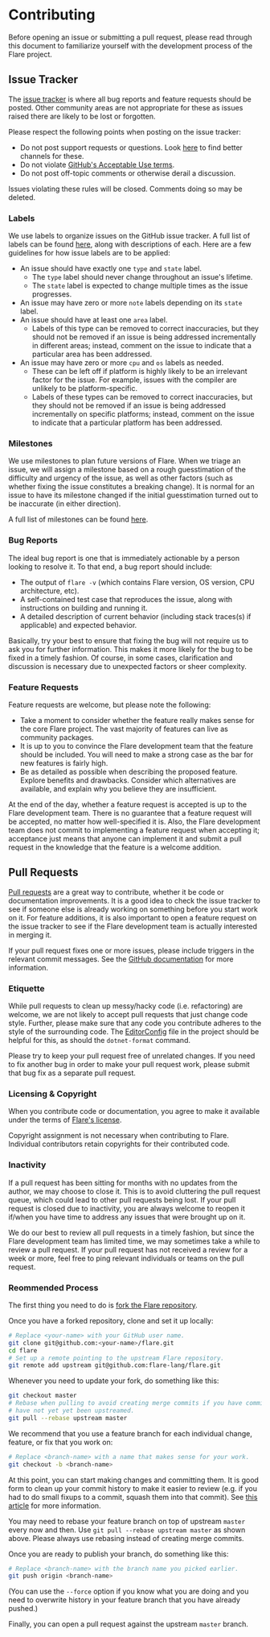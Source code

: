 # Contributing

Before opening an issue or submitting a pull request, please read through this
document to familiarize yourself with the development process of the Flare
project.

## Issue Tracker

The [issue tracker](https://github.com/flare-lang/flare/issues) is where all bug
reports and feature requests should be posted. Other community areas are not
appropriate for these as issues raised there are likely to be lost or forgotten.

Please respect the following points when posting on the issue tracker:

* Do not post support requests or questions. Look [here](SUPPORT.md) to find
  better channels for these.
* Do not violate
  [GitHub's Acceptable Use terms](https://help.github.com/articles/github-terms-of-service#c-acceptable-use).
* Do not post off-topic comments or otherwise derail a discussion.

Issues violating these rules will be closed. Comments doing so may be deleted.

### Labels

We use labels to organize issues on the GitHub issue tracker. A full list of
labels can be found [here](https://github.com/flare-lang/flare/labels), along
with descriptions of each. Here are a few guidelines for how issue labels are to
be applied:

* An issue should have exactly one `type` and `state` label.
    * The `type` label should never change throughout an issue's lifetime.
    * The `state` label is expected to change multiple times as the issue
      progresses.
* An issue may have zero or more `note` labels depending on its `state` label.
* An issue should have at least one `area` label.
    * Labels of this type can be removed to correct inaccuracies, but they
      should not be removed if an issue is being addressed incrementally in
      different areas; instead, comment on the issue to indicate that a
      particular area has been addressed.
* An issue may have zero or more `cpu` and `os` labels as needed.
    * These can be left off if platform is highly likely to be an irrelevant
      factor for the issue. For example, issues with the compiler are unlikely
      to be platform-specific.
    * Labels of these types can be removed to correct inaccuracies, but they
      should not be removed if an issue is being addressed incrementally on
      specific platforms; instead, comment on the issue to indicate that a
      particular platform has been addressed.

### Milestones

We use milestones to plan future versions of Flare. When we triage an issue, we
will assign a milestone based on a rough guesstimation of the difficulty and
urgency of the issue, as well as other factors (such as whether fixing the issue
constitutes a breaking change). It is normal for an issue to have its milestone
changed if the initial guesstimation turned out to be inaccurate (in either
direction).

A full list of milestones can be found
[here](https://github.com/flare-lang/flare/milestones).

### Bug Reports

The ideal bug report is one that is immediately actionable by a person looking
to resolve it. To that end, a bug report should include:

* The output of `flare -v` (which contains Flare version, OS version, CPU
  architecture, etc).
* A self-contained test case that reproduces the issue, along with instructions
  on building and running it.
* A detailed description of current behavior (including stack traces(s) if
  applicable) and expected behavior.

Basically, try your best to ensure that fixing the bug will not require us to
ask you for further information. This makes it more likely for the bug to be
fixed in a timely fashion. Of course, in some cases, clarification and
discussion is necessary due to unexpected factors or sheer complexity.

### Feature Requests

Feature requests are welcome, but please note the following:

* Take a moment to consider whether the feature really makes sense for the core
  Flare project. The vast majority of features can live as community packages.
* It is up to you to convince the Flare development team that the feature should
  be included. You will need to make a strong case as the bar for new features
  is fairly high.
* Be as detailed as possible when describing the proposed feature. Explore
  benefits and drawbacks. Consider which alternatives are available, and explain
  why you believe they are insufficient.

At the end of the day, whether a feature request is accepted is up to the Flare
development team. There is no guarantee that a feature request will be accepted,
no matter how well-specified it is. Also, the Flare development team does not
commit to implementing a feature request when accepting it; acceptance just
means that anyone can implement it and submit a pull request in the knowledge
that the feature is a welcome addition.

## Pull Requests

[Pull requests](https://github.com/flare-lang/flare/pulls) are a great way to
contribute, whether it be code or documentation improvements. It is a good idea
to check the issue tracker to see if someone else is already working on
something before you start work on it. For feature additions, it is also
important to open a feature request on the issue tracker to see if the Flare
development team is actually interested in merging it.

If your pull request fixes one or more issues, please include triggers in the
relevant commit messages. See the
[GitHub documentation](https://help.github.com/articles/closing-issues-using-keywords)
for more information.

### Etiquette

While pull requests to clean up messy/hacky code (i.e. refactoring) are welcome,
we are not likely to accept pull requests that just change code style. Further,
please make sure that any code you contribute adheres to the style of the
surrounding code. The [EditorConfig](../.editorconfig) file in the project
should be helpful for this, as should the `dotnet-format` command.

Please try to keep your pull request free of unrelated changes. If you need to
fix another bug in order to make your pull request work, please submit that bug
fix as a separate pull request.

### Licensing & Copyright

When you contribute code or documentation, you agree to make it available under
the terms of [Flare's license](../LICENSE.md).

Copyright assignment is not necessary when contributing to Flare. Individual
contributors retain copyrights for their contributed code.

### Inactivity

If a pull request has been sitting for months with no updates from the author,
we may choose to close it. This is to avoid cluttering the pull request queue,
which could lead to other pull requests being lost. If your pull request is
closed due to inactivity, you are always welcome to reopen it if/when you have
time to address any issues that were brought up on it.

We do our best to review all pull requests in a timely fashion, but since the
Flare development team has limited time, we may sometimes take a while to review
a pull request. If your pull request has not received a review for a week or
more, feel free to ping relevant individuals or teams on the pull request.

### Reommended Process

The first thing you need to do is
[fork the Flare repository](https://help.github.com/en/articles/fork-a-repo).

Once you have a forked repository, clone and set it up locally:

```bash
# Replace <your-name> with your GitHub user name.
git clone git@github.com:<your-name>/flare.git
cd flare
# Set up a remote pointing to the upstream Flare repository.
git remote add upstream git@github.com:flare-lang/flare.git
```

Whenever you need to update your fork, do something like this:

```bash
git checkout master
# Rebase when pulling to avoid creating merge commits if you have commits that
# have not yet yet been upstreamed.
git pull --rebase upstream master
```

We recommend that you use a feature branch for each individual change, feature,
or fix that you work on:

```bash
# Replace <branch-name> with a name that makes sense for your work.
git checkout -b <branch-name>
```

At this point, you can start making changes and committing them. It is good form
to clean up your commit history to make it easier to review (e.g. if you had to
do small fixups to a commit, squash them into that commit). See
[this article](https://help.github.com/en/articles/about-git-rebase) for more
information.

You may need to rebase your feature branch on top of upstream `master` every now
and then. Use `git pull --rebase upstream master` as shown above. Please always
use rebasing instead of creating merge commits.

Once you are ready to publish your branch, do something like this:

```bash
# Replace <branch-name> with the branch name you picked earlier.
git push origin <branch-name>
```

(You can use the `--force` option if you know what you are doing and you need to
overwrite history in your feature branch that you have already pushed.)

Finally, you can open a pull request against the upstream `master` branch.
